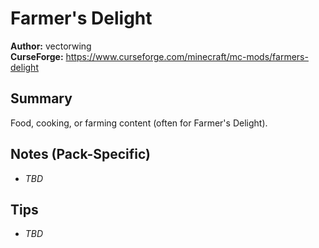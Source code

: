 # Farmer's Delight

**Author:** vectorwing  
**CurseForge:** https://www.curseforge.com/minecraft/mc-mods/farmers-delight

## Summary
Food, cooking, or farming content (often for Farmer's Delight).

## Notes (Pack-Specific)
- _TBD_

## Tips
- _TBD_

